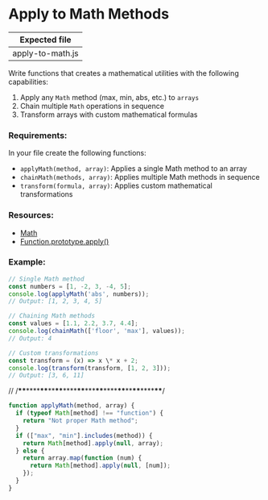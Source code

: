 # Apply to Math Methods

| Expected file    |
| ---------------- |
| apply-to-math.js |

Write functions that creates a mathematical utilities with the following capabilities:

1. Apply any `Math` method (max, min, abs, etc.) to `arrays`
2. Chain multiple `Math` operations in sequence
3. Transform arrays with custom mathematical formulas

### Requirements:

In your file create the following functions:

- `applyMath(method, array)`: Applies a single Math method to an array
- `chainMath(methods, array)`: Applies multiple Math methods in sequence
- `transform(formula, array)`: Applies custom mathematical transformations

### Resources:

- [Math](https://developer.mozilla.org/en-US/docs/Web/JavaScript/Reference/Global_Objects/Math)
- [Function.prototype.apply()](https://developer.mozilla.org/en-US/docs/Web/JavaScript/Reference/Global_Objects/Function/apply)

### Example:

```js
// Single Math method
const numbers = [1, -2, 3, -4, 5];
console.log(applyMath('abs', numbers));
// Output: [1, 2, 3, 4, 5]

// Chaining Math methods
const values = [1.1, 2.2, 3.7, 4.4];
console.log(chainMath(['floor', 'max'], values));
// Output: 4

// Custom transformations
const transform = (x) => x \* x + 2;
console.log(transform(transform, [1, 2, 3]));
// Output: [3, 6, 11]
```

// /**\*\***\*\*\*\***\*\***\*\***\*\***\*\*\*\***\*\***\*\*\***\*\***\*\*\*\***\*\***\*\***\*\***\*\*\*\***\*\***/

```js
function applyMath(method, array) {
  if (typeof Math[method] !== "function") {
    return "Not proper Math method";
  }
  if (["max", "min"].includes(method)) {
    return Math[method].apply(null, array);
  } else {
    return array.map(function (num) {
      return Math[method].apply(null, [num]);
    });
  }
}
```
